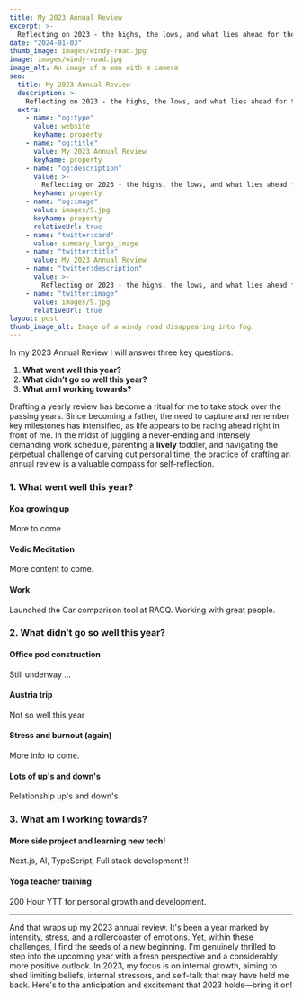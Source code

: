 ```yaml
---
title: My 2023 Annual Review
excerpt: >-
  Reflecting on 2023 - the highs, the lows, and what lies ahead for the future!
date: "2024-01-03"
thumb_image: images/windy-road.jpg
image: images/windy-road.jpg
image_alt: An image of a man with a camera
seo:
  title: My 2023 Annual Review
  description: >-
    Reflecting on 2023 - the highs, the lows, and what lies ahead for the future!
  extra:
    - name: "og:type"
      value: website
      keyName: property
    - name: "og:title"
      value: My 2023 Annual Review
      keyName: property
    - name: "og:description"
      value: >-
        Reflecting on 2023 - the highs, the lows, and what lies ahead for the future!
      keyName: property
    - name: "og:image"
      value: images/9.jpg
      keyName: property
      relativeUrl: true
    - name: "twitter:card"
      value: summary_large_image
    - name: "twitter:title"
      value: My 2023 Annual Review
    - name: "twitter:description"
      value: >-
        Reflecting on 2023 - the highs, the lows, and what lies ahead for the future!
    - name: "twitter:image"
      value: images/9.jpg
      relativeUrl: true
layout: post
thumb_image_alt: Image of a windy road disappearing into fog.
---
```


In my 2023 Annual Review I will answer three key questions:

1. **What went well this year?**
2. **What didn’t go so well this year?**
3. **What am I working towards?**

Drafting a yearly review has become a ritual for me to take stock over the passing years. Since becoming a father, the need to capture and remember key milestones has intensified, as life appears to be racing ahead right in front of me. In the midst of juggling a never-ending and intensely demanding work schedule, parenting a __lively__ toddler, and navigating the perpetual challenge of carving out personal time, the practice of crafting an annual review is a valuable compass for self-reflection.

### 1. What went well this year?

#### Koa growing up

More to come


#### Vedic Meditation

More content to come.

#### Work

Launched the Car comparison tool at RACQ. Working with great people.

### 2. What didn’t go so well this year?

#### Office pod construction 

Still underway ...

#### Austria trip

Not so well this year

#### Stress and burnout (again)

More info to come.

#### Lots of up's and down's

Relationship up's and down's

### 3. What am I working towards?

#### More side project and learning new tech!

Next.js, AI, TypeScript, Full stack development !!

#### Yoga teacher training

200 Hour YTT for personal growth and development.

---

And that wraps up my 2023 annual review. It's been a year marked by intensity, stress, and a rollercoaster of emotions. Yet, within these challenges, I find the seeds of a new beginning. I'm genuinely thrilled to step into the upcoming year with a fresh perspective and a considerably more positive outlook. In 2023, my focus is on internal growth, aiming to shed limiting beliefs, internal stressors, and self-talk that may have held me back. Here's to the anticipation and excitement that 2023 holds—bring it on!
